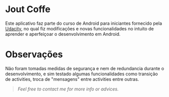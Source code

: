 # Jout Coffe

Este aplicativo faz parte do curso de Android para iniciantes fornecido pela [Udacity](https://in.udacity.com/course/android-development-for-beginners--ud837), no qual fiz modificações e novas funcionalidades no intuito de aprender e aperfeiçoar o desenvolvimento em Android.

# Observações

Não foram tomadas medidas de segurança e nem de redundancia durante o desenvolvimento, e sim testado algumas funcionalidades como transição de activities, troca de "mensagens" entre activities entre outras.

> _Feel free to contact me for more info or advices._
